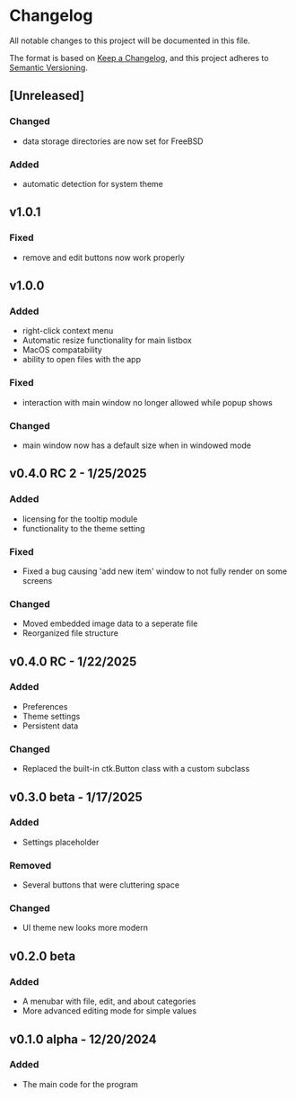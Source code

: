 # Changelog

All notable changes to this project will be documented in this file.

The format is based on [Keep a Changelog](https://keepachangelog.com/en/1.1.0/),
and this project adheres to [Semantic Versioning](https://semver.org/spec/v2.0.0.html).

## [Unreleased]
### Changed
- data storage directories are now set for FreeBSD
### Added
- automatic detection for system theme

## v1.0.1
### Fixed
- remove and edit buttons now work properly

## v1.0.0
### Added
- right-click context menu
- Automatic resize functionality for main listbox
- MacOS compatability
- ability to open files with the app

### Fixed
- interaction with main window no longer allowed while popup shows

### Changed
- main window now has a default size when in windowed mode

## v0.4.0 RC 2 - 1/25/2025
### Added
- licensing for the tooltip module
- functionality to the theme setting

### Fixed
- Fixed a bug causing 'add new item' window to not fully render on some screens

### Changed
- Moved embedded image data to a seperate file
- Reorganized file structure

## v0.4.0 RC - 1/22/2025
### Added
- Preferences
- Theme settings
- Persistent data

### Changed
- Replaced the built-in ctk.Button class with a custom subclass

## v0.3.0 beta - 1/17/2025
### Added
- Settings placeholder

### Removed
- Several buttons that were cluttering space

### Changed
- UI theme new looks more modern

## v0.2.0 beta
### Added
- A menubar with file, edit, and about categories
- More advanced editing mode for simple values

## v0.1.0 alpha - 12/20/2024
### Added

- The main code for the program
